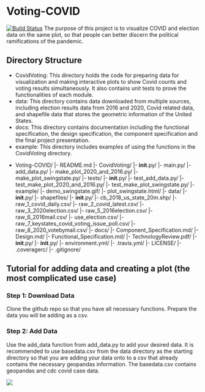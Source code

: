 # Voting-COVID
[![Build Status](https://travis-ci.org/lindseyulmer/Voting-COVID.svg?branch=main)](https://travis-ci.org/lindseyulmer/Voting-COVID)
The purpose of this project is to visualize COVID and election data on the same plot, so that people can better discern the political ramifications of the pandemic.
## Directory Structure
- CovidVoting: This directory holds the code for preparing data for visualization and making interactive plots to show Covid counts and voting results simultaneously. It also contains unit tests to prove the functionalities of each module.
- data: This directory contains data downloaded from multiple sources, including election results data from 2016 and 2020, Covid related data, and shapefile data that stores the geometric information of the United States.
- docs: This directory contains documentation including the functional specification, the design specification, the component specification and the final project presentation.
- example: This directory includes examples of using the functions in the CovidVoting directory.

+ Voting-COVID/
  |- README.md
  |- CovidVoting/
     |- __init__.py/
     |- main.py/
     |- add_data.py/
     |- make_plot_2020_and_2016.py/
     |- make_plot_swingstate.py/
     |- tests/
        |- __init__.py/
        |- test_add_data.py/
        |- test_make_plot_2020_and_2016.py/
        |- test_make_plot_swingstate.py/
  |- example/
     |- demo_swingstate.gif/
     |- plot_swingstate.html/
  |- data/
     |- __init__.py/
     |- shapefiles/
        |- __init__.py/
        |- cb_2018_us_state_20m.shp/
     |- raw_1_covid_daily.csv/
     |- raw_2_covid_latest.csv/
     |- raw_3_2020election.csv/
     |- raw_5_2016election.csv/
     |- raw_6_2016mail.csv/
     |- use_election.csv/
     |- raw_7_keystates_covid_voting_issue_poll.csv/
     |- raw_8_2020_votebymail.csv/
  |- docs/
     |- Component_Specification.md/
     |- Design.md/
     |- Functional_Specification.md/
     |- TechnologyReview.pdf/
     |- __init__.py/
  |- __init__.py/
  |- environment.yml/
  |- .travis.yml/
  |- LICENSE/
  |- .coveragerc/
  |- .gitignore/
  


## Tutorial for adding data and creating a plot (the most complicated use case)
### Step 1: Download Data
Clone the github repo so that you have all necessary functions.
Prepare the data you will be adding as a csv.
### Step 2: Add Data
Use the add_data function from add_data.py to add your desired data. It is recommended to use basedata.csv from the data directory as the starting directory so that you
are adding your data onto to a csv that already contains the necessary geopandas information. The basedata.csv contains geopandas and cdc covid case data.

![](example/demo_swingstate.gif)
